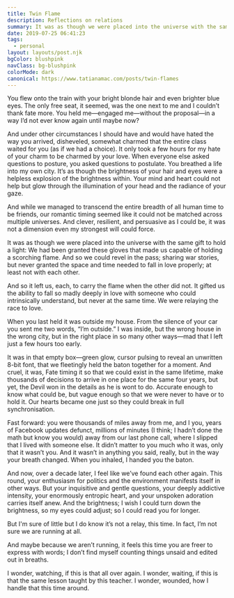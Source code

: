 ```yaml
---
title: Twin Flame
description: Reflections on relations
summary: It was as though we were placed into the universe with the same gift to hold a light. We had been granted these gloves that made us capable of holding a scorching flame. And so we could revel in the pass; sharing war stories, but never granted the space and time needed to fall in love properly; at least not with each other.
date: 2019-07-25 06:41:23
tags:
  - personal
layout: layouts/post.njk
bgColor: blushpink
navClass: bg-blushpink
colorMode: dark
canonical: https://www.tatianamac.com/posts/twin-flames
---
```


You flew onto the train with your bright blonde hair and even brighter blue eyes. The only free seat, it seemed, was the one next to me and I couldn’t thank fate more. You held me—engaged me—without the proposal—in a way I’d not ever know again until maybe now?

And under other circumstances I should have and would have hated the way you arrived, disheveled, somewhat charmed that the entire class waited for you (as if we had a choice). It only took a few hours for my hate of your charm to be charmed by your love. When everyone else asked questions to posture, you asked questions to postulate. You breathed a life into my own city. It’s as though the brightness of your hair and eyes were a helpless explosion of the brightness within. Your mind and heart could not help but glow through the illumination of your head and the radiance of your gaze.

And while we managed to transcend the entire breadth of all human time to be friends, our romantic timing seemed like it could not be matched across multiple universes. And clever, resilient, and persuasive as I could be, it was not a dimension even my strongest will could force.

It was as though we were placed into the universe with the same gift to hold a light: We had been granted these gloves that made us capable of holding a scorching flame. And so we could revel in the pass; sharing war stories, but never granted the space and time needed to fall in love properly; at least not with each other.

And so it left us, each, to carry the flame when the other did not. It gifted us the ability to fall so madly deeply in love with someone who could intrinsically understand, but never at the same time. We were relaying the race to love.

When you last held it was outside my house. From the silence of your car you sent me two words, “I’m outside.” I was inside, but the wrong house in the wrong city, but in the right place in so many other ways—mad that I left just a few hours too early.

It was in that empty box—green glow, cursor pulsing to reveal an unwritten 8-bit font, that we fleetingly held the baton together for a moment. And cruel, it was, Fate timing it so that we could exist in the same lifetime, make thousands of decisions to arrive in one place for the same four years, but yet, the Devil won in the details as he is wont to do. Accurate enough to know what could be, but vague enough so that we were never to have or to hold it. Our hearts became one just so they could break in full synchronisation.

Fast forward: you were thousands of miles away from me, and I you, years of Facebook updates defunct, millions of minutes (I think; I hadn’t done the math but know you would) away from our last phone call, where I slipped that I lived with someone else. It didn’t matter to you much who it was, only that it wasn’t you. And it wasn’t in anything you said, really, but in the way your breath changed. When you inhaled, I handed you the baton.

And now, over a decade later, I feel like we’ve found each other again. This round, your enthusiasm for politics and the environment manifests itself in other ways. But your inquisitive and gentle questions, your deeply addictive intensity, your enormously entropic heart, and your unspoken adoration carries itself anew. And the brightness; I wish I could turn down the brightness, so my eyes could adjust; so I could read you for longer.

But I'm sure of little but I do know it’s not a relay, this time. In fact, I’m not sure we are running at all.

And maybe because we aren’t running, it feels this time you are freer to express with words; I don’t find myself counting things unsaid and edited out in breaths.

I wonder, watching, if this is that all over again. I wonder, waiting, if this is that the same lesson taught by this teacher. I wonder, wounded, how I handle that this time around.
